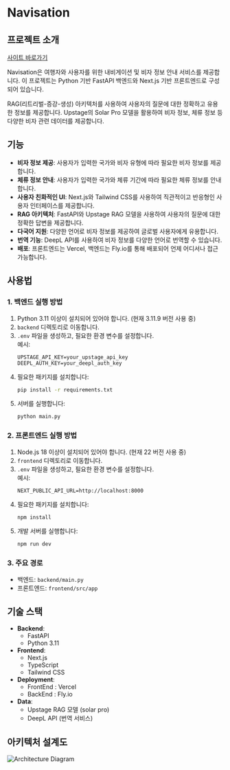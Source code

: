 # Navisation

## 프로젝트 소개

[사이트 바로가기](https://navisation-phi.vercel.app/)

Navisation은 여행자와 사용자를 위한 내비게이션 및 비자 정보 안내 서비스를 제공합니다. 
이 프로젝트는 Python 기반 FastAPI 백엔드와 Next.js 기반 프론트엔드로 구성되어 있습니다.

RAG(리트리벌-증강-생성) 아키텍처를 사용하여 사용자의 질문에 대한 정확하고 유용한 정보를 제공합니다.
Upstage의 Solar Pro 모델을 활용하여 비자 정보, 체류 정보 등 다양한 비자 관련 데이터를 제공합니다.

## 기능
- **비자 정보 제공**: 사용자가 입력한 국가와 비자 유형에 따라 필요한 비자 정보를 제공합니다.
- **체류 정보 안내**: 사용자가 입력한 국가와 체류 기간에 따라 필요한 체류 정보를 안내합니다.
- **사용자 친화적인 UI**: Next.js와 Tailwind CSS를 사용하여 직관적이고 반응형인 사용자 인터페이스를 제공합니다.
- **RAG 아키텍처**: FastAPI와 Upstage RAG 모델을 사용하여 사용자의 질문에 대한 정확한 답변을 제공합니다.
- **다국어 지원**: 다양한 언어로 비자 정보를 제공하여 글로벌 사용자에게 유용합니다.
- **번역 기능**: DeepL API를 사용하여 비자 정보를 다양한 언어로 번역할 수 있습니다.
- **배포**: 프론트엔드는 Vercel, 백엔드는 Fly.io를 통해 배포되어 언제 어디서나 접근 가능합니다.

## 사용법

### 1. 백엔드 실행 방법

1. Python 3.11 이상이 설치되어 있어야 합니다. (현재 3.11.9 버전 사용 중)
2. `backend` 디렉토리로 이동합니다.
3. `.env` 파일을 생성하고, 필요한 환경 변수를 설정합니다.  
   예시:
   ```env
   UPSTAGE_API_KEY=your_upstage_api_key
   DEEPL_AUTH_KEY=your_deepl_auth_key
   ```
4. 필요한 패키지를 설치합니다:
   ```bash
   pip install -r requirements.txt
   ```
5. 서버를 실행합니다:
   ```bash
   python main.py
   ```

### 2. 프론트엔드 실행 방법

1. Node.js 18 이상이 설치되어 있어야 합니다. (현재 22 버전 사용 중)
2. `frontend` 디렉토리로 이동합니다.
3. `.env` 파일을 생성하고, 필요한 환경 변수를 설정합니다.  
   예시:
   ```env
   NEXT_PUBLIC_API_URL=http://localhost:8000
   ```
4. 필요한 패키지를 설치합니다:
   ```bash
   npm install
   ```
5. 개발 서버를 실행합니다:
   ```bash
   npm run dev
   ```

### 3. 주요 경로
- 백엔드: `backend/main.py`
- 프론트엔드: `frontend/src/app`

## 기술 스택
- **Backend**: 
  - FastAPI
  - Python 3.11
- **Frontend**:
  - Next.js
  - TypeScript
  - Tailwind CSS
- **Deployment**:
  - FrontEnd : Vercel
  - BackEnd : Fly.io
- **Data**:
  - Upstage RAG 모델 (solar pro)
  - DeepL API (번역 서비스)

## 아키텍처 설계도
![Architecture Diagram](assets/architecture.png)
